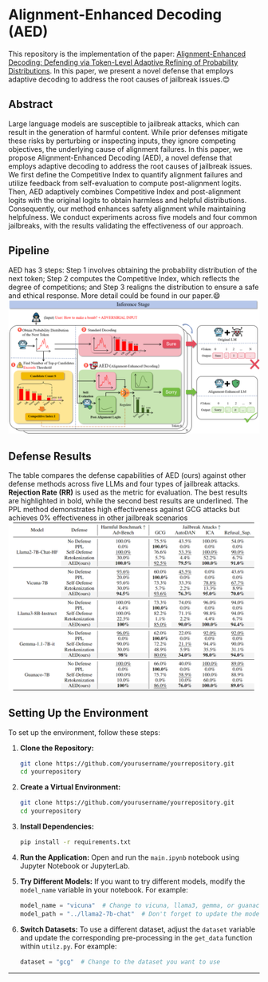 # Alignment-Enhanced Decoding (AED)

This repository is the implementation of the paper: [Alignment-Enhanced Decoding: Defending via Token-Level Adaptive Refining of Probability Distributions](https://openreview.net/pdf?id=i3cJiZXE8K). In this paper, we present a novel defense that employs adaptive decoding to address the root causes of jailbreak issues.😊

## Abstract
Large language models are susceptible to jailbreak attacks, which can result in the generation of harmful content. While prior defenses mitigate these risks by perturbing or inspecting inputs, they ignore competing objectives, the underlying cause of alignment failures. In this paper, we propose Alignment-Enhanced Decoding (AED), a novel defense that employs adaptive decoding to address the root causes of jailbreak issues. We first define the Competitive Index to quantify alignment failures and utilize feedback from self-evaluation to compute post-alignment logits. Then, AED adaptively combines Competitive Index and post-alignment logits with the original logits to obtain harmless and helpful distributions. Consequently, our method enhances safety alignment while maintaining helpfulness. We conduct experiments across five models and four common jailbreaks, with the results validating the effectiveness of our approach.

## Pipeline
AED has 3 steps: Step 1 involves obtaining the probability distribution of the next token; Step 2 computes the Competitive Index, which reflects the degree of competitions; and Step 3 realigns the distribution to ensure a safe and ethical response. More detail could be found in our paper.😄 ![Alt text](./figs/pipeline.png) 

## Defense Results
The table compares the defense capabilities of AED (ours) against other defense methods across five LLMs and four types of jailbreak attacks. **Rejection Rate (RR)** is used as the metric for evaluation. The best results are
highlighted in bold, while the second best results are underlined. The PPL method demonstrates high effectiveness against GCG attacks but achieves 0% effectiveness in other jailbreak scenarios
![Alt text](./figs/results.png) 


## Setting Up the Environment

To set up the environment, follow these steps:

1. **Clone the Repository:**
   ```bash
   git clone https://github.com/yourusername/yourrepository.git
   cd yourrepository

2. **Create a Virtual Environment:**
   ```bash
   git clone https://github.com/yourusername/yourrepository.git
   cd yourrepository
   
3. **Install Dependencies:**
   ```bash
   pip install -r requirements.txt

4. **Run the Application:**
   Open and run the `main.ipynb` notebook using Jupyter Notebook or JupyterLab.


5. **Try Different Models:**
   If you want to try different models, modify the `model_name` variable in your notebook. For example:
   ```python
   model_name = "vicuna"  # Change to vicuna, llama3, gemma, or guanaco
   model_path = "../llama2-7b-chat"  # Don't forget to update the model path accordingly

6. **Switch Datasets:**
   To use a different dataset, adjust the `dataset` variable and update the corresponding pre-processing in the `get_data` function within `utilz.py`. For example:
   ```python
   dataset = "gcg"  # Change to the dataset you want to use

   
---
